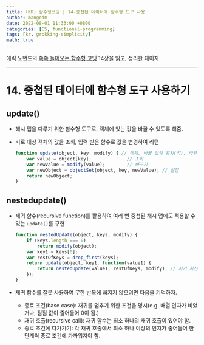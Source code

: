 ```yaml
---
title: (KR) 함수형코딩 | 14-중첩된 데이터에 함수형 도구 사용
author: mangodm
date: 2022-08-01 11:33:00 +0800
categories: [CS, functional-programming]
tags: [kr, grokking-simplicity]
math: true
---
```


에릭 노먼드의 [쏙쏙 들어오는 함수형 코딩](http://www.yes24.com/Product/Goods/108748841) 14장을 읽고, 정리한 페이지

---

# 14. 중첩된 데이터에 함수형 도구 사용하기

## update()

- 해시 맵을 다루기 위한 함수형 도구로, 객체에 있는 값을 바꿀 수 있도록 해줌.
- 키로 대상 객체의 값을 조회, 입력 받은 함수로 값을 변경하여 리턴
    
    ```jsx
    function update(object, key, modify) { // 객체, 바꿀 값의 위치(키), 바꾸는 동작을 인자로 받음.
    	var value = object[key];             // 조회
    	var newValue = modify(value);        // 바꾸기
    	var newObject = objectSet(object, key, newValue); // 설정
    	return newObject;
    }
    ```
    

## nestedupdate()

- 재귀 함수(recursive function)를 활용하여 여러 번 중첩된 해시 맵에도 적용할 수 있는 `update()`를 구현
    
    ```jsx
    function nestedUpdate(object, keys, modify) {
    	if (keys.length === 0)
    		return modify(object);
    	var key1 = keys[0];
    	var restOfKeys = drop_first(keys);
    	return update(object, key1, function(value1) {
    		return nestedUpdate(value1, restOfKeys, modify); // 자기 자신을 호출
    	});
    }
    ```
    
- 재귀 함수를 잘못 사용하여 무한 반복에 빠지지 않으려면 다음을 기억하자.
    - 종료 조건(base case): 재귀를 멈추기 위한 조건을 명시(e.g. 배열 인자가 비었거나, 점점 값이 줄어들어 0이 됨.)
    - 재귀 호출(recursive call): 재귀 함수는 최소 하나의 재귀 호출이 있어야 함.
    - 종료 조건에 다가가기: 각 재귀 호출에서 최소 하나 이상의 인자가 줄어들어 한 단계씩 종료 조건에 가까워져야 함.